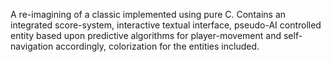 
A re-imagining of a classic implemented using pure C. 
Contains an integrated score-system, interactive textual interface, pseudo-AI controlled entity based upon predictive algorithms for player-movement and self-navigation accordingly, colorization for the entities included. 
